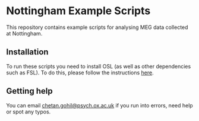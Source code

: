 # Nottingham Example Scripts

This repository contains example scripts for analysing MEG data collected at Nottingham.

## Installation

To run these scripts you need to install OSL (as well as other dependencies such as FSL). To do this, please follow the instructions [here](https://osl.readthedocs.io/en/latest/install.html).

## Getting help

You can email chetan.gohil@psych.ox.ac.uk if you run into errors, need help or spot any typos.
